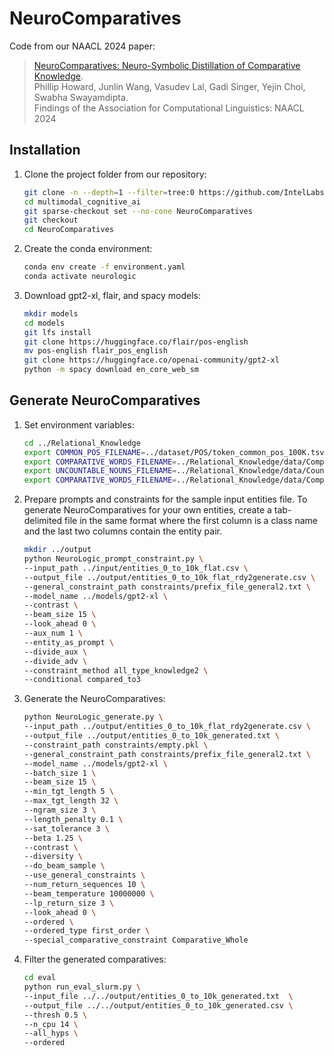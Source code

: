# NeuroComparatives

Code from our NAACL 2024 paper:
> [NeuroComparatives: Neuro-Symbolic Distillation of Comparative Knowledge](https://aclanthology.org/2024.findings-naacl.281.pdf).<br> 
> Phillip Howard, Junlin Wang, Vasudev Lal, Gadi Singer, Yejin Choi, Swabha Swayamdipta.<br> 
> Findings of the Association for Computational Linguistics: NAACL 2024

## Installation

1. Clone the project folder from our repository:

    ```bash
    git clone -n --depth=1 --filter=tree:0 https://github.com/IntelLabs/multimodal_cognitive_ai.git
    cd multimodal_cognitive_ai
    git sparse-checkout set --no-cone NeuroComparatives
    git checkout
    cd NeuroComparatives
    ```

2. Create the conda environment:

    ```bash
    conda env create -f environment.yaml
    conda activate neurologic
    ```

3. Download gpt2-xl, flair, and spacy models:

    ```bash
    mkdir models
    cd models
    git lfs install
    git clone https://huggingface.co/flair/pos-english
    mv pos-english flair_pos_english
    git clone https://huggingface.co/openai-community/gpt2-xl
    python -m spacy download en_core_web_sm
    ```

## Generate NeuroComparatives

1. Set environment variables:

    ```bash
    cd ../Relational_Knowledge
    export COMMON_POS_FILENAME=../dataset/POS/token_common_pos_100K.tsv
    export COMPARATIVE_WORDS_FILENAME=../Relational_Knowledge/data/Comparative_Words/frequent_list.txt
    export UNCOUNTABLE_NOUNS_FILENAME=../Relational_Knowledge/data/Countable_Nouns/combined_set.pkl
    export COMPARATIVE_WORDS_FILENAME=../Relational_Knowledge/data/Comparative_Words/frequent_list.txt
    ```

2. Prepare prompts and constraints for the sample input entities file. To generate NeuroComparatives for your own entities, create a tab-delimited file in the same format where the first column is a class name and the last two columns contain the entity pair.

    ```bash
    mkdir ../output
    python NeuroLogic_prompt_constraint.py \
    --input_path ../input/entities_0_to_10k_flat.csv \
    --output_file ../output/entities_0_to_10k_flat_rdy2generate.csv \
    --general_constraint_path constraints/prefix_file_general2.txt \
    --model_name ../models/gpt2-xl \
    --contrast \
    --beam_size 15 \
    --look_ahead 0 \
    --aux_num 1 \
    --entity_as_prompt \
    --divide_aux \
    --divide_adv \
    --constraint_method all_type_knowledge2 \
    --conditional compared_to3
    ```

3. Generate the NeuroComparatives:

    ```bash
    python NeuroLogic_generate.py \
    --input_path ../output/entities_0_to_10k_flat_rdy2generate.csv \
    --output_file ../output/entities_0_to_10k_generated.txt \
    --constraint_path constraints/empty.pkl \
    --general_constraint_path constraints/prefix_file_general2.txt \
    --model_name ../models/gpt2-xl \
    --batch_size 1 \
    --beam_size 15 \
    --min_tgt_length 5 \
    --max_tgt_length 32 \
    --ngram_size 3 \
    --length_penalty 0.1 \
    --sat_tolerance 3 \
    --beta 1.25 \
    --contrast \
    --diversity \
    --do_beam_sample \
    --use_general_constraints \
    --num_return_sequences 10 \
    --beam_temperature 10000000 \
    --lp_return_size 3 \
    --look_ahead 0 \
    --ordered \
    --ordered_type first_order \
    --special_comparative_constraint Comparative_Whole
    ```

4. Filter the generated comparatives:
    ```bash 
    cd eval
    python run_eval_slurm.py \
    --input_file ../../output/entities_0_to_10k_generated.txt  \
    --output_file ../../output/entities_0_to_10k_generated.csv \
    --thresh 0.5 \
    --n_cpu 14 \
    --all_hyps \
    --ordered
    ```